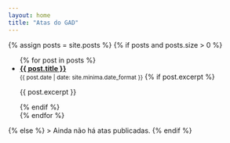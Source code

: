 ```yaml
---
layout: home
title: "Atas do GAD"
---
```


{% assign posts = site.posts %}
{% if posts and posts.size > 0 %}
<ul>
{% for post in posts %}
  <li>
    <a href="{{ post.url | relative_url }}"><strong>{{ post.title }}</strong></a><br>
    <small>{{ post.date | date: site.minima.date_format }}</small>
    {% if post.excerpt %}<p>{{ post.excerpt }}</p>{% endif %}
  </li>
{% endfor %}
</ul>
{% else %}
> Ainda não há atas publicadas.
{% endif %}

